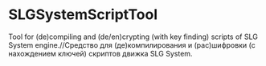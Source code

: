 # SLGSystemScriptTool
Tool for (de)compiling and (de/en)crypting (with key finding) scripts of SLG System engine.//Средство для (де)компилирования и (рас)шифровки (с нахождением ключей) скриптов движка SLG System.
